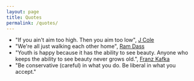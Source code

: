 ```yaml
---
layout: page
title: Quotes
permalink: /quotes/
---
```


- "If you ain't aim too high. Then you aim too low", [J Cole](http://genius.com/J-cole-january-28th-lyrics)
- "We're all just walking each other home", [Ram Dass](https://en.wikipedia.org/wiki/Ram_Dass)
- "Youth is happy because it has the ability to see beauty. Anyone who keeps the ability to see beauty never grows old.", [Franz Kafka](https://en.wikipedia.org/wiki/Franz_Kafka)
- "Be conservative (careful) in what you do. Be liberal in what you accept."